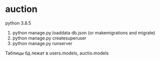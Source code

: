 # auction
python 3.8.5
1) python manage.py loaddata db.json (or makemigrations and migrate)
2) python manage.py createsuperuser
3) python manage.py runserver

Таблицы бд лежат в users.models, auctio.models
